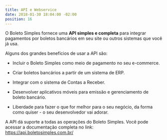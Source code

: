 ```yaml
---
title: API e Webservice
date: 2018-01-30 18:04:00 -02:00
position: 16
---
```


O Boleto Simples fornece uma **API simples e completa** para integrar pagamentos por boletos bancários em seu site ou outros sistemas que você já usa.

Alguns dos grandes benefícios de usar a API são:

* Incluir o Boleto Simples como meio de pagamento no seu e-commerce.

* Criar boletos bancários a partir de um sistema de ERP.

* Integrar com o sistema de Contas a Receber.

* Desenvolver aplicativos móveis para emissão e gerenciamento de boleto bancário.

* Liberdade para fazer o que for melhor para o seu negócio, da forma como quiser - o seu desenvolvedor vai adorar.

A API dá suporte a todas as operações do Boleto Simples. Você pode acessar a documentação completa no link: https://api.boletosimples.com.br/